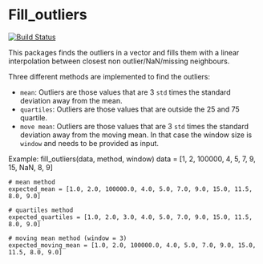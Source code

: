 # Fill_outliers

[![Build Status](https://github.com/natxofp/Fill_outliers.jl/actions/workflows/CI.yml/badge.svg?branch=main)](https://github.com/natxofp/Fill_outliers.jl/actions/workflows/CI.yml?query=branch%3Amain)

This packages finds the outliers in a vector and fills them with a linear interpolation between closest non outlier/NaN/missing neighbours.

Three different methods are implemented to find the outliers:
- `mean`: Outliers are those values that are 3 `std` times the standard deviation away from the mean.
- `quartiles`: Outliers are those values that are outside the 25 and 75 quartile.
- `move mean`: Outliers are those values that are 3 `std` times the standard deviation away from the moving mean. In that case the window size is `window` and needs to be provided as input.

Example: 
fill_outliers(data, method, window)
    data = [1, 2, 100000, 4, 5, 7, 9, 15, NaN, 8, 9]

    # mean method
    expected_mean = [1.0, 2.0, 100000.0, 4.0, 5.0, 7.0, 9.0, 15.0, 11.5, 8.0, 9.0]

    # quartiles method
    expected_quartiles = [1.0, 2.0, 3.0, 4.0, 5.0, 7.0, 9.0, 15.0, 11.5, 8.0, 9.0]

    # moving mean method (window = 3)
    expected_moving_mean = [1.0, 2.0, 100000.0, 4.0, 5.0, 7.0, 9.0, 15.0, 11.5, 8.0, 9.0]